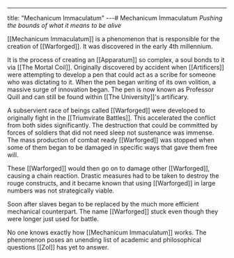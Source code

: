 ---
title: "Mechanicum Immaculatum"
---# Mechanicum Immaculatum
*Pushing the bounds of what it means to be alive*

[[Mechanicum Immaculatum]] is a phenomenon that is responsible for the creation of [[Warforged]]. It was discovered in the early 4th millennium.

It is the process of creating an [[Apparatum]] so complex, a soul bonds to it via [[The Mortal Coil]]. Originally discovered by accident when [[Artificers]] were attempting to develop a pen that could act as a scribe for someone who was dictating to it. When the pen began writing of its own volition, a massive surge of innovation began. The pen is now known as Professor Quill and can still be found within [[The University]]'s artificary.

A subservient race of beings called [[Warforged]] were developed to originally fight in the [[Triumvirate Battles]]. This accelerated the conflict from both sides significantly. The destruction that could be committed by forces of soldiers that did not need sleep not sustenance was immense. The mass production of combat ready [[Warforged]] was stopped when some of them began to be damaged in specific ways that gave them free will.

These [[Warforged]] would then go on to damage other [[Warforged]], causing a chain reaction. Drastic measures had to be taken to destroy the rouge constructs, and it became known that using [[Warforged]] in large numbers was not strategically viable.

Soon after slaves began to be replaced by the much more efficient mechanical counterpart. The name [[Warforged]] stuck even though they were longer just used for battle.

No one knows exactly how [[Mechanicum Immaculatum]] works. The phenomenon poses an unending list of academic and philosophical questions [[Zol]] has yet to answer.